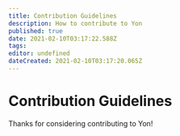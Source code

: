 ```yaml
---
title: Contribution Guidelines
description: How to contribute to Yon
published: true
date: 2021-02-10T03:17:22.588Z
tags: 
editor: undefined
dateCreated: 2021-02-10T03:17:20.065Z
---
```


# Contribution Guidelines
Thanks for considering contributing to Yon!